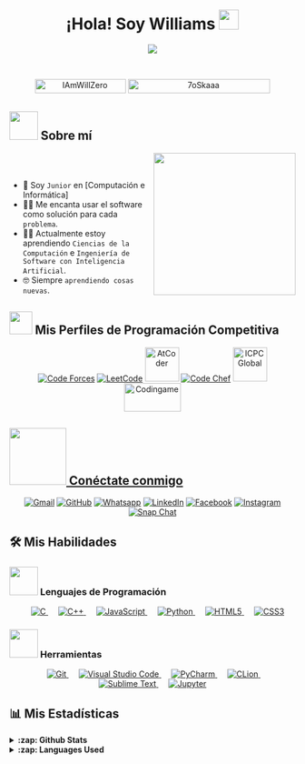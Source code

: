 <h1 align="center">¡Hola! Soy Williams <img src="https://media.giphy.com/media/hvRJCLFzcasrR4ia7z/giphy.gif" width="35"></h1>
<p align="center">
  <a href="https://github.com/IAmWillZero"><img src="https://readme-typing-svg.herokuapp.com?font=Time+New+Roman&color=%23C8BE25&size=25&center=true&vCenter=true&width=600&height=100&lines=Ingeniero+de+Software+@Will.ai;Programador+Competitivo;Siempre+aprendiendo+nuevas+cosas"></a>
</p>


<br>

<p align="center"> 
	<img src="https://komarev.com/ghpvc/?username=IAmWillZero&label=Vistas%20de%20perfil&color=0047AB&style=plastic?" alt="IAmWillZero" height=25px, width=160px/> 
	<!---
		<a href = "https://commits.top/egypt.html" target="_blank">
			<img src="https://aktive.tk/egypt/7oSkaaa?color=red" alt="Usuarios más activos" target="_blank" height=25px, width=250px/> 
		</a>
	-->
	<a href = "https://commits.top/egypt.html" target="_blank">
		<img src="https://enfsgag3ayy6w9q.m.pipedream.net/&style=plastic" alt="7oSkaaa" target="_blank" height=25px, width=250px/> 
	</a>

</p>

	
## <picture><img src = "https://github.com/7oSkaaa/7oSkaaa/blob/main/Images/about_me.gif?raw=true" width = 50px></picture> Sobre mí

<picture> <img align="right" src="https://github.com/7oSkaaa/7oSkaaa/blob/main/Images/Right_Side.gif?raw=true" width = 250px></picture>

<br><br>

- :school: Soy `Junior` en [Computación e Informática]
- :technologist: Me encanta usar el software como solución para cada `problema`.
- :student: Actualmente estoy aprendiendo `Ciencias de la Computación` e `Ingeniería de Software con Inteligencia Artificial`.
- :nerd_face: Siempre `aprendiendo cosas nuevas`.


## <picture> <img src="https://github.com/7oSkaaa/7oSkaaa/blob/main/Images/competitive_programming_profile.png?raw=true" width=40> </picture> Mis Perfiles de Programación Competitiva

<p align="center">
  <a href="https://codeforces.com/profile/7oSkaaa"><img src="https://img.icons8.com/external-tal-revivo-shadow-tal-revivo/50/000000/external-codeforces-programming-competitions-and-contests-programming-community-logo-shadow-tal-revivo.png" alt="Code Forces"/></a>
	<a href="https://leetcode.com/7oSkaa/"><img src="https://img.icons8.com/external-tal-revivo-shadow-tal-revivo/50/000000/external-level-up-your-coding-skills-and-quickly-land-a-job-logo-shadow-tal-revivo.png" alt="LeetCode"/></a>
	<a href="https://atcoder.jp/users/ahmed_7oSkaa"><img src="https://i.ibb.co/Q9WSjDB/logo.png" alt="AtCoder" width = 60px/></a>
	<a href="https://www.codechef.com/users/ahmed_7oskaa"><img src="https://img.icons8.com/color/50/000000/codechef.png" alt="Code Chef"/></a>
	<a href="https://icpc.global/ICPCID/IW0X0CTD0ZV9"><img src="https://i.ibb.co/6J0r7rW/Daco-5610880.png" alt="ICPC Global" width = 60px /></a>     
	<a href="https://www.codingame.com/profile/e5e56c7585fda3b457056b85180a4d636850344" ><img src="https://i.ibb.co/1MRppTC/codingame-1.png" alt="Codingame" width="100" height="50">
</p>

## <picture> <img src="https://github.com/7oSkaaa/7oSkaaa/blob/main/Images/Connect-with-me.gif?raw=true" width="100px"> </picture> Conéctate conmigo
<p align="center">
	<a href="mailto:ahmed.7oskaa@gmail.com"><img img src="https://img.shields.io/badge/gmail-%23EA4335.svg?style=plastic&logo=gmail&logoColor=white" alt="Gmail"/></a>
	<a href="https://github.com/7oSkaaa"><img src="https://img.shields.io/badge/github-%23181717.svg?style=plastic&logo=github&logoColor=white" alt="GitHub"/></a>
	<a href="https://wa.me/0201208822340"><img src="https://img.shields.io/badge/whatsapp-%2325D366.svg?style=plastic&logo=whatsapp&logoColor=white" alt="Whatsapp"/></a>
	<a href="https://www.linkedin.com/in/7oskaa/"><img src="https://img.shields.io/badge/linkedin-%230A66C2.svg?style=plastic&logo=linkedin&logoColor=white" alt="LinkedIn"/></a>
	<a href="https://www.facebook.com/7oSkaaa"><img src="https://img.shields.io/badge/facebook-%231877F2.svg?style=plastic&logo=facebook&logoColor=white" alt="Facebook"/></a>
	<a href="https://www.instagram.com/ahmed_7oskaa/"><img src="https://img.shields.io/badge/instagram-%23E4405F.svg?style=plastic&logo=instagram&logoColor=white" alt="Instagram"/></a>
	<a href="https://msng.link/o/?ahmed.7oskaa=sc"><img src="https://img.shields.io/badge/snapchat-%23FFFC00.svg?style=plastic&logo=snapchat&logoColor=black" alt="Snap Chat"/></a>
</p>



## 🛠️ Mis Habilidades

### <picture> <img src = "https://github.com/7oSkaaa/7oSkaaa/blob/main/Images/Programming_Languages.gif?raw=true" width = 50px>  </picture> Lenguajes de Programación

<p align="center"> 
  &emsp; 
  <a href="https://www.cprogramming.com/" target="_blank"> 
    <img alt="C" src="https://img.shields.io/badge/C%20-%232370ED.svg?style=plastic&logo=c&logoColor=white">
  </a> 
  &emsp;
  <a href="https://www.w3schools.com/cpp/" target="_blank"> 
    <img alt="C++" src="https://img.shields.io/badge/C++%20-%2300599C.svg?style=plastic&logo=c%2B%2B&logoColor=white">
  </a> 
  &emsp;
  <a href="https://developer.mozilla.org/en-US/docs/Web/JavaScript" target="_blank"> 
     <img alt="JavaScript" src="https://img.shields.io/badge/JavaScript%20-%23323330.svg?style=plastic&logo=javascript&logoColor=%23F7DF1E">
  </a>
  &emsp;
  <a href="https://www.w3schools.com/python/" target="_blank"> 
    <img alt="Python" src="https://img.shields.io/badge/Python%20-%2314354C.svg?style=plastic&logo=python&logoColor=white">
  </a> 
  &emsp;
  <a href="https://www.w3schools.com/html/" target="_blank"> 
    <img alt="HTML5" src="https://img.shields.io/badge/HTML5%20-%23E34F26.svg?style=plastic&logo=html5&logoColor=white">
  </a> 
  &emsp;
  <a href="https://www.w3schools.com/css/" target="_blank"> 
    <img alt="CSS3" src="https://img.shields.io/badge/CSS3%20-%231572B6.svg?style=plastic&logo=css3&logoColor=white">
  </a>
</p>

### <picture> <img src = "https://github.com/7oSkaaa/7oSkaaa/blob/main/Images/Tools.gif?raw=true" width = 50px>  </picture> Herramientas

<p align="center"> 
  &emsp;
  <a href="https://git-scm.com/" target="_blank"> 
    <img alt="Git" src="https://img.shields.io/badge/Git%20-%23F05033.svg?style=plastic&logo=git&logoColor=white">
  </a> 
  &emsp;
  <a href="https://code.visualstudio.com/" target="_blank"> 
    <img alt="Visual Studio Code" src="https://img.shields.io/badge/Visual%20Studio%20Code%20-%23007ACC.svg?style=plastic&logo=visual-studio-code&logoColor=white">
  </a> 
  &emsp;
  <a href="https://www.jetbrains.com/pycharm/" target="_blank"> 
    <img alt="PyCharm" src="https://img.shields.io/badge/PyCharm%20-%23000000.svg?style=plastic&logo=pycharm&logoColor=white">
  </a> 
  &emsp;
  <a href="https://www.jetbrains.com/clion/" target="_blank"> 
    <img alt="CLion" src="https://img.shields.io/badge/CLion%20-%23000000.svg?style=plastic&logo=clion&logoColor=white">
  </a> 
  &emsp;
  <a href="https://www.sublimetext.com/" target="_blank"> 
    <img alt="Sublime Text" src="https://img.shields.io/badge/Sublime%20Text%20-%23FF9800.svg?style=plastic&logo=sublime-text&logoColor=white">
  </a> 
  &emsp;
  <a href="https://jupyter.org/" target="_blank"> 
    <img alt="Jupyter" src="https://img.shields.io/badge/Jupyter%20-%23F37626.svg?style=plastic&logo=jupyter&logoColor=white">
  </a> 
</p>

## 📊 Mis Estadísticas
<details>
  <summary><b>:zap: Github Stats</b></summary>

  <img align="left" alt="Ahmed's GitHub Stats" src="https://github-readme-stats.vercel.app/api?username=7oSkaaa&show_icons=true&hide_border=true&theme=radical" />

</details>

<details>
  <summary><b>:zap: Languages Used</b></summary>

  <img align="left" alt="Ahmed's GitHub Top Languages" src="https://github-readme-stats.vercel.app/api/top-langs/?username=7oSkaaa&layout=compact&hide_border=true&theme=radical" />

</details>
</details>
